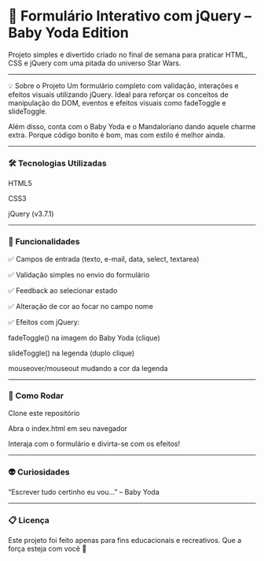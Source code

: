 # 🧪 Formulário Interativo com jQuery – Baby Yoda Edition

Projeto simples e divertido criado no final de semana para praticar HTML, CSS e jQuery com uma pitada do universo Star Wars.

---

💡 Sobre o Projeto
Um formulário completo com validação, interações e efeitos visuais utilizando jQuery. Ideal para reforçar os conceitos de manipulação do DOM, eventos e efeitos visuais como fadeToggle e slideToggle.

Além disso, conta com o Baby Yoda e o Mandaloriano dando aquele charme extra. Porque código bonito é bom, mas com estilo é melhor ainda.

---

### 🛠️ Tecnologias Utilizadas

HTML5

CSS3

jQuery (v3.7.1)

---

### 🚀 Funcionalidades

✅ Campos de entrada (texto, e-mail, data, select, textarea)

✅ Validação simples no envio do formulário

✅ Feedback ao selecionar estado

✅ Alteração de cor ao focar no campo nome

✅ Efeitos com jQuery:

fadeToggle() na imagem do Baby Yoda (clique)

slideToggle() na legenda (duplo clique)

mouseover/mouseout mudando a cor da legenda

---

### 🧪 Como Rodar
Clone este repositório

Abra o index.html em seu navegador

Interaja com o formulário e divirta-se com os efeitos!

---
    
### 👽 Curiosidades

“Escrever tudo certinho eu vou...” – Baby Yoda

---

### 📋 Licença

Este projeto foi feito apenas para fins educacionais e recreativos. Que a força esteja com você 💫
